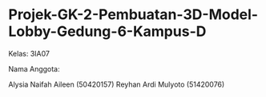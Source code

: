 # Projek-GK-2-Pembuatan-3D-Model-Lobby-Gedung-6-Kampus-D

Kelas: 3IA07

Nama Anggota:

Alysia Naifah Aileen (50420157)
Reyhan Ardi Mulyoto (51420076)
